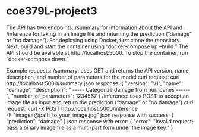 # coe379L-project3

The API has two endpoints: /summary for information about the API and /inference for taking in an image file and returning the prediction (“damage” or “no damage”).
For deploying using Docker, first clone the repository. Next, build and start the container using “docker-compose up –build.” The API should be available at http://localhost:5000. To stop the container, run “docker-compose down.”

Example requests: 
/summary: uses GET and returns the API version, name, description, and number of parameters for the model 
curl request: curl http://localhost:5000/summary
json response: 
{
  "version": "v1",
  "name": "damage",
  "description": " ----- Categorize damage from hurricanes ------",
  "number_of_parameters": 1234567
}
/inference: uses POST to accept an image file as input and return the prediction (“damage” or “no damage”)
curl request: curl -X POST http://localhost:5000/inference \
     -F "image=@path_to_your_image.jpg"
json response with success: 
{
    “prediction”: “damage”
		}
json response with error: 
{
  "error": "Invalid request; pass a binary image file as a multi-part form under the image key."
}
